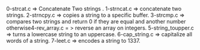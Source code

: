 0-strcat.c => Concatenate Two strings .
1-strncat.c => concatenate two strings.
2-strncpy.c => copies a string to a specific buffer.
3-strcmp.c => compares two strings and return 0 if they are equal and another number otherwise4-rev_array.c = > reverse an array on integers.
5-string_toupper.c => turns a lowercase string to an uppercase.
6-cap_string.c => capitalize all words of a string.
7-leet.c => encodes a string to 1337.

